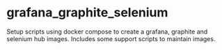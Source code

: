 # grafana_graphite_selenium
Setup scripts using docker compose to create a grafana, graphite and selenium hub images. Includes some support scripts to maintain images.
